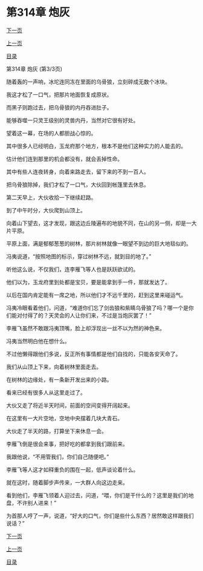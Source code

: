 <h1>第314章    炮灰</h1>
            <div><p><a href="./0942_%E7%AC%AC315%E7%AB%A0_%E7%8B%AD%E8%B7%AF%E7%9B%B8%E9%80%A2.md">下一页</a></p><p><a href="./0940_%E7%AC%AC314%E7%AB%A0_%E7%82%AE%E7%81%B0.md">上一页</a></p><p><a href="../">目录</a></p></div>
            <div><p>第314章    炮灰 (第3/3页)</p><p>随着轰的一声响，冰坨连同冻在里面的乌骨狼，立刻碎成无数个冰块。</p><p>我这才松了一口气，把那片地面恢复成原状。</p><p>而黑子则跑过去，把乌骨狼的内丹吞进肚子。</p><p>能够吞噬一只灵王级别的灵兽内丹，当然对它很有好处。</p><p>望着这一幕，在场的人都胆战心惊的。</p><p>其中很多人已经明白，玉龙府那个地方，根本不是他们这种实力的人能去的。</p><p>估计他们连到那里的机会都没有，就会丢掉性命。</p><p>其中有些人连夜转身，向着来路走去，留下来的不到一百人。</p><p>把乌骨狼除掉，我们才松了一口气，大伙回到帐篷里去休息。</p><p>第二天早上，大伙收拾一下继续赶路。</p><p>到了中午时分，大伙爬到山顶上。</p><p>向着山下望去，这才发现，跟这边丘陵遍布的地貌不同，在山的另一侧，却是一大片平原。</p><p>平原上面，满是郁郁葱葱的树林，那片树林就像一眼望不到边的巨大地毯似的。</p><p>冯夷说道，“按照地图的标示，穿过树林不远，就到目的地了。”</p><p>听他这么说，不仅我们，连李雁飞等人也是跃跃欲试的。</p><p>他们以为，玉龙府里到处都是宝贝，要是能拿到手一件，那就发达了。</p><p>以后在国内肯定能有一席之地，所以他们才不远千里的，赶到这里来碰运气。</p><p>冯夷冷眼看着他们，问道，“难道你们忘了剑齿狼和紫睛乌骨狼了吗？哪一个是你们能对付得了的？天灵会的人让你们来，不过是当炮灰罢了！”</p><p>李雁飞虽然不敢跟冯夷顶嘴，脸上却浮现出一丝不以为然的神色来。</p><p>冯夷当然明白他在想什么。</p><p>不过他懒得跟他们多说，反正所有事情都是他们自找的，只能各安天命了。</p><p>我们从山顶上下来，向着树林里面走去。</p><p>在树林的边缘处，有一条新开发出来的小路。</p><p>看来已经有很多人从这里走过了。</p><p>大伙又走了将近半天时间，前面的空间变得开阔起来。</p><p>在这里有一大片空地，空地中央摆着几块大青石。</p><p>大伙走了半天的路，打算坐下来休息一会。</p><p>李雁飞倒是很会来事，把好吃的都拿到我们跟前来。</p><p>我跟他说，“不用管我们，你们自己随便吧。”</p><p>李雁飞等人这才如释重负的围在一起，低声谈论着什么。</p><p>就在这时，随着脚步声传来，一大群人向这边走来。</p><p>看到他们，李雁飞领着人迎过去，问道，“喂，你们是干什么的？这里是我们的地盘，不许别人进来！”</p><p>为首那人哼了一声，说道，“好大的口气，你们是些什么东西？居然敢这样跟我们说话？”</p></div>
            <div><p><a href="./0942_%E7%AC%AC315%E7%AB%A0_%E7%8B%AD%E8%B7%AF%E7%9B%B8%E9%80%A2.md">下一页</a></p><p><a href="./0940_%E7%AC%AC314%E7%AB%A0_%E7%82%AE%E7%81%B0.md">上一页</a></p><p><a href="../">目录</a></p></div>